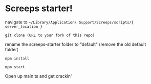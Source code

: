 # Screeps starter!

navigate to `~/Library/Application\ Support/Screeps/scripts/{ server_location }`

`git clone (URL to your fork of this repo)`

rename the screeps-starter folder to "default" (remove the old default folder)

`npm install`

`npm start`

Open up main.ts and get crackin'
